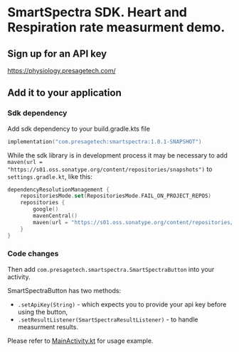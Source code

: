 # SmartSpectra SDK. Heart and Respiration rate measurment demo.

## Sign up for an API key
https://physiology.presagetech.com/

## Add it to your application

### Sdk dependency

Add sdk dependency to your build.gradle.kts file
```kotlin
implementation("com.presagetech:smartspectra:1.0.1-SNAPSHOT")
```

While the sdk library is in development process it may be necessary to add `maven(url = "https://s01.oss.sonatype.org/content/repositories/snapshots")`
to `settings.gradle.kt`, like this:
```kotlin
dependencyResolutionManagement {
    repositoriesMode.set(RepositoriesMode.FAIL_ON_PROJECT_REPOS)
    repositories {
        google()
        mavenCentral()
        maven(url = "https://s01.oss.sonatype.org/content/repositories/snapshots")
    }
}
```

### Code changes

Then add `com.presagetech.smartspectra.SmartSpectraButton` into your activity.

SmartSpectraButton has two methods:
* `.setApiKey(String)` - which expects you to provide your api key before using the button,
* `.setResultListener(SmartSpectraResultListener)` - to handle measurment results.

Please refer to [MainActivity.kt](app/src/main/java/com/presagetech/smartspectra_demo/MainActivity.kt) for usage example.
